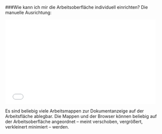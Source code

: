 ###Wie kann ich mir die Arbeitsoberfläche individuell einrichten? Die manuelle Ausrichtung:

<iframe width="480" height="270" src="//www.youtube-nocookie.com/embed/iyHBtjJ9l7M?rel=0&start=507&end=525" frameborder="0" allowfullscreen="" /></iframe>

Es sind beliebig viele Arbeitsmappen zur Dokumentanzeige
auf der Arbeitsfläche ablegbar. Die Mappen und der Browser können
beliebig auf der Arbeitsoberfläche angeordnet – meint verschoben,
vergrößert, verkleinert minimiert – werden.

